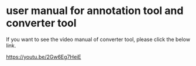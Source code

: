 # user manual for annotation tool and converter tool

If you want to see the video manual of converter tool, please click the below link.

https://youtu.be/2Gw6Eg7HeiE
